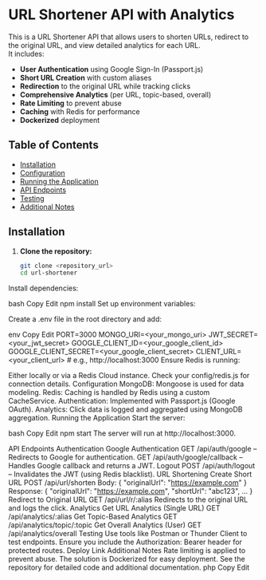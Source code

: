 # URL Shortener API with Analytics

This is a URL Shortener API that allows users to shorten URLs, redirect to the original URL, and view detailed analytics for each URL.  
It includes:

- **User Authentication** using Google Sign-In (Passport.js)
- **Short URL Creation** with custom aliases
- **Redirection** to the original URL while tracking clicks
- **Comprehensive Analytics** (per URL, topic-based, overall)
- **Rate Limiting** to prevent abuse
- **Caching** with Redis for performance
- **Dockerized** deployment

## Table of Contents

- [Installation](#installation)
- [Configuration](#configuration)
- [Running the Application](#running-the-application)
- [API Endpoints](#api-endpoints)
- [Testing](#testing)
- [Additional Notes](#additional-notes)

## Installation

1. **Clone the repository:**

   ```bash
   git clone <repository_url>
   cd url-shortener
Install dependencies:

bash
Copy
Edit
npm install
Set up environment variables:

Create a .env file in the root directory and add:

env
Copy
Edit
PORT=3000
MONGO_URI=<your_mongo_uri>
JWT_SECRET=<your_jwt_secret>
GOOGLE_CLIENT_ID=<your_google_client_id>
GOOGLE_CLIENT_SECRET=<your_google_client_secret>
CLIENT_URL=<your_client_url>  # e.g., http://localhost:3000
Ensure Redis is running:

Either locally or via a Redis Cloud instance.
Check your config/redis.js for connection details.
Configuration
MongoDB: Mongoose is used for data modeling.
Redis: Caching is handled by Redis using a custom CacheService.
Authentication: Implemented with Passport.js (Google OAuth).
Analytics: Click data is logged and aggregated using MongoDB aggregation.
Running the Application
Start the server:

bash
Copy
Edit
npm start
The server will run at http://localhost:3000.

API Endpoints
Authentication
Google Authentication
GET /api/auth/google – Redirects to Google for authentication.
GET /api/auth/google/callback – Handles Google callback and returns a JWT.
Logout
POST /api/auth/logout – Invalidates the JWT (using Redis blacklist).
URL Shortening
Create Short URL
POST /api/url/shorten
Body: { "originalUrl": "https://example.com" }
Response: { "originalUrl": "https://example.com", "shortUrl": "abc123", ... }
Redirect to Original URL
GET /api/url/r/:alias
Redirects to the original URL and logs the click.
Analytics
Get URL Analytics (Single URL)
GET /api/analytics/:alias
Get Topic-Based Analytics
GET /api/analytics/topic/:topic
Get Overall Analytics (User)
GET /api/analytics/overall
Testing
Use tools like Postman or Thunder Client to test endpoints.
Ensure you include the Authorization: Bearer <token> header for protected routes.
Deploy Link
Additional Notes
Rate limiting is applied to prevent abuse.
The solution is Dockerized for easy deployment.
See the repository for detailed code and additional documentation.
php
Copy
Edit
